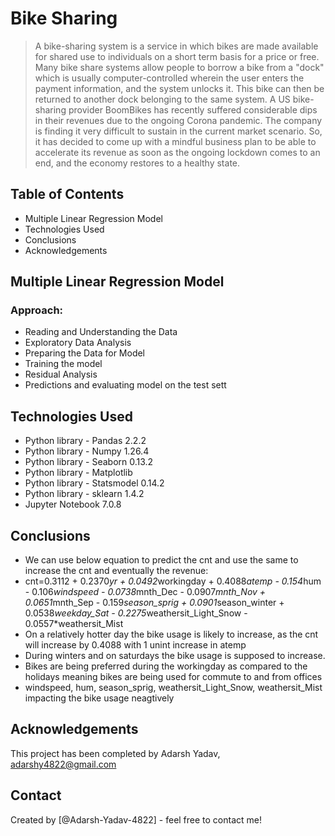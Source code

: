 # Bike Sharing
> A bike-sharing system is a service in which bikes are made available for shared use to individuals on a short term basis for a price or free. Many bike share systems allow people to borrow a bike from a "dock" which is usually computer-controlled wherein the user enters the payment information, and the system unlocks it. This bike can then be returned to another dock belonging to the same system.
> A US bike-sharing provider BoomBikes has recently suffered considerable dips in their revenues due to the ongoing Corona pandemic. The company is finding it very difficult to sustain in the current market scenario. So, it has decided to come up with a mindful business plan to be able to accelerate its revenue as soon as the ongoing lockdown comes to an end, and the economy restores to a healthy state.


## Table of Contents
* Multiple Linear Regression Model
* Technologies Used
* Conclusions
* Acknowledgements


## Multiple Linear Regression Model

### Approach:
- Reading and Understanding the Data
- Exploratory Data Analysis
- Preparing the Data for Model
- Training the model
- Residual Analysis
- Predictions and evaluating model on the test sett


## Technologies Used
- Python library - Pandas 2.2.2
- Python library - Numpy 1.26.4
- Python library - Seaborn 0.13.2
- Python library - Matplotlib
- Python library - Statsmodel 0.14.2
- Python library - sklearn 1.4.2
- Jupyter Notebook 7.0.8


## Conclusions
- We can use below equation to predict the cnt and use the same to increase the cnt and eventually the revenue:
- cnt=0.3112 + 0.2370*yr + 0.0492*workingday + 0.4088*atemp - 0.154*hum - 0.106*windspeed - 0.0738*mnth_Dec - 0.0907*mnth_Nov + 0.0651*mnth_Sep - 0.159*season_sprig + 0.0901*season_winter + 0.0538*weekday_Sat - 0.2275*weathersit_Light_Snow - 0.0557*weathersit_Mist
- On a relatively hotter day the bike usage is likely to increase, as the cnt will increase by 0.4088 with 1 unint increase in atemp
- During winters and on saturdays the bike usage is supposed to increase.
- Bikes are being preferred during the workingday as compared to the holidays meaning bikes are being used for commute to and from offices
- windspeed, hum, season_sprig, weathersit_Light_Snow, weathersit_Mist impacting the bike usage neagtively


## Acknowledgements
This project has been completed by Adarsh Yadav, adarshy4822@gmail.com


## Contact
Created by [@Adarsh-Yadav-4822] - feel free to contact me!

